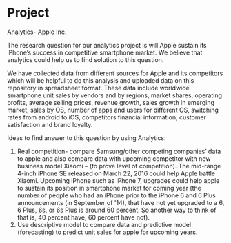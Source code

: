# Project

Analytics- Apple Inc. 

The research question for our analytics project is will Apple sustain its iPhone’s success in competitive smartphone market. We believe that analytics could help us to find solution to this question.

We have collected data from different sources for Apple and its competitors which will be helpful to do this analysis and uploaded data on this repository in spreadsheet format. These data include worldwide smartphone unit sales by vendors and by regions, market shares, operating profits, average selling prices, revenue growth, sales growth in emerging market, sales by OS, number of apps and users for different OS, switching rates from android to iOS, competitors financial information, customer satisfaction and brand loyalty.

Ideas to find answer to this question by using Analytics:
1. Real competition- compare Samsung/other competing companies’ data to apple and also compare data with upcoming competitor with new business model Xiaomi – (to prove level of competition). The mid-range 4-inch iPhone SE released on March 22, 2016 could help Apple battle Xiaomi. Upcoming iPhone such as iPhone 7, upgrades could help apple to sustain its position in smartphone market for coming year (the number of people who had an iPhone prior to the iPhone 6 and 6 Plus announcements (in September of '14), that have not yet upgraded to a 6, 6 Plus, 6s, or 6s Plus is around 60 percent. So another way to think of that is, 40 percent have, 60 percent have not).
2. Use descriptive model to compare data and predictive model (forecasting) to predict unit sales for apple for upcoming years.

